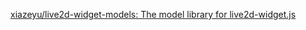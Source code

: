 [xiazeyu/live2d-widget-models: The model library for live2d-widget.js](https://github.com/xiazeyu/live2d-widget-models)